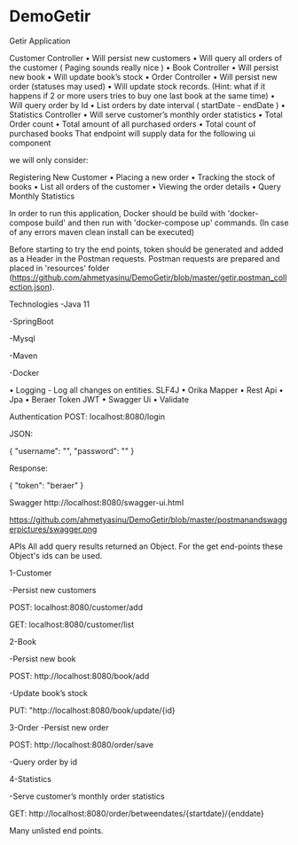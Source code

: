 # DemoGetir

Getir Application

Customer Controller
• Will persist new customers
• Will query all orders of the customer ( Paging sounds really nice )
• Book Controller
• Will persist new book
• Will update book’s stock
• Order Controller
• Will persist new order (statuses may used)
• Will update stock records.
(Hint: what if it happens if 2 or more users tries to buy one last book
at the same time)
• Will query order by Id
• List orders by date interval ( startDate - endDate )
• Statistics Controller
• Will serve customer’s monthly order statistics
• Total Order count
• Total amount of all purchased orders
• Total count of purchased books
That endpoint will supply data for the following ui component

we will only consider:

Registering New Customer
• Placing a new order
• Tracking the stock of books
• List all orders of the customer
• Viewing the order details
• Query Monthly Statistics

In order to run this application, Docker should be build with 'docker-compose build' and then run with 'docker-compose up' commands. 
(In case of any errors maven clean install can be executed)

Before starting to try the end points, token should be generated and added as a Header in the Postman requests. 
Postman requests are prepared and placed in 'resources' folder (https://github.com/ahmetyasinu/DemoGetir/blob/master/getir.postman_collection.json).

Technologies
-Java 11

-SpringBoot

-Mysql

-Maven

-Docker

• Logging - Log all changes on entities. SLF4J
• Orika Mapper
• Rest Api
• Jpa
• Beraer Token JWT
• Swagger Ui
• Validate


Authentication
POST: localhost:8080/login

JSON:

{ "username": "", "password": "" }

Response:

{ "token": "beraer" }

Swagger
http://localhost:8080/swagger-ui.html

https://github.com/ahmetyasinu/DemoGetir/blob/master/postmanandswaggerpictures/swagger.png

APIs
All add query results returned an Object. For the get end-points these Object's ids can be used.

1-Customer

-Persist new customers

POST: localhost:8080/customer/add


GET: 	localhost:8080/customer/list

2-Book

-Persist new book

POST: http://localhost:8080/book/add

-Update book’s stock

PUT: "http://localhost:8080/book/update/{id}

3-Order
-Persist new order

POST: http://localhost:8080/order/save

-Query order by id

4-Statistics

-Serve customer’s monthly order statistics

GET: http://localhost:8080/order/betweendates/{startdate}/{enddate}

Many unlisted end points.


